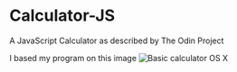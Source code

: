 # Calculator-JS

A JavaScript Calculator as described by The Odin Project

I based my program on this image
![Basic calculator OS X](https://apple.fandom.com/wiki/Calculator?file=Basic_Calculator.png)
